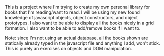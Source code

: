 This is a project where I'm trying to create my own personal library for books that I'm reading/want to read. I will be using my new found knowledge of javascript objects, object constructors, and object prototypes. I also want to be able to display all the books nicely in a grid formation. I also want to be able to add/remove books if I want to.

Note: since I'm not using an actual database, all the books shown are statically already typed in the javascript file and anything I add, won't stick. This is purely an exercises on objects and DOM manipulation.